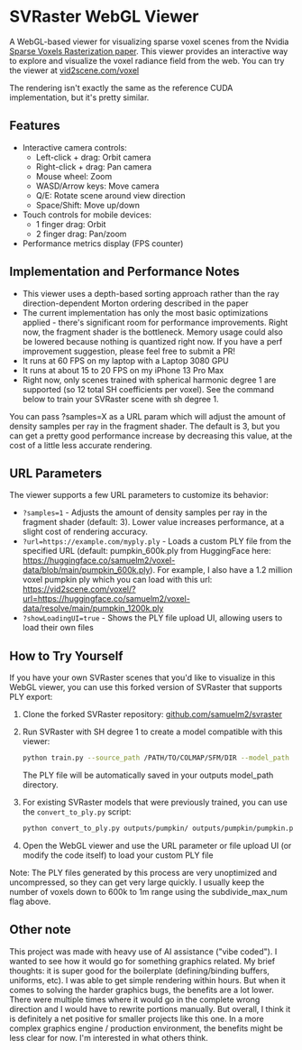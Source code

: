 # SVRaster WebGL Viewer

A WebGL-based viewer for visualizing sparse voxel scenes from the Nvidia [Sparse Voxels Rasterization paper](https://svraster.github.io/). This viewer provides an interactive way to explore and visualize the voxel radiance field from the web. You can try the viewer at [vid2scene.com/voxel](https://vid2scene.com/voxel)

The rendering isn't exactly the same as the reference CUDA implementation, but it's pretty similar.

## Features

- Interactive camera controls:
  - Left-click + drag: Orbit camera
  - Right-click + drag: Pan camera
  - Mouse wheel: Zoom
  - WASD/Arrow keys: Move camera
  - Q/E: Rotate scene around view direction
  - Space/Shift: Move up/down
- Touch controls for mobile devices:
  - 1 finger drag: Orbit
  - 2 finger drag: Pan/zoom
- Performance metrics display (FPS counter)


## Implementation and Performance Notes

- This viewer uses a depth-based sorting approach rather than the ray direction-dependent Morton ordering described in the paper
- The current implementation has only the most basic optimizations applied - there's significant room for performance improvements. Right now, the fragment shader is the bottleneck. Memory usage could also be lowered because nothing is quantized right now. If you have a perf improvement suggestion, please feel free to submit a PR! 
- It runs at 60 FPS on my laptop with a Laptop 3080 GPU
- It runs at about 15 to 20 FPS on my iPhone 13 Pro Max
- Right now, only scenes trained with spherical harmonic degree 1 are supported (so 12 total SH coefficients per voxel). See the command below to train your SVRaster scene with sh degree 1. 


You can pass ?samples=X as a URL param which will adjust the amount of density samples per ray in the fragment shader. The default is 3, but you can get a pretty good performance increase by decreasing this value, at the cost of a little less accurate rendering.

## URL Parameters

The viewer supports a few URL parameters to customize its behavior:

- `?samples=1` - Adjusts the amount of density samples per ray in the fragment shader (default: 3). Lower value increases performance, at a slight cost of rendering accuracy.
- `?url=https://example.com/myply.ply` - Loads a custom PLY file from the specified URL (default: pumpkin_600k.ply from HuggingFace here: https://huggingface.co/samuelm2/voxel-data/blob/main/pumpkin_600k.ply). For example, I also have a 1.2 million voxel pumpkin ply which you can load with this url: https://vid2scene.com/voxel/?url=https://huggingface.co/samuelm2/voxel-data/resolve/main/pumpkin_1200k.ply
- `?showLoadingUI=true` - Shows the PLY file upload UI, allowing users to load their own files

## How to Try Yourself

If you have your own SVRaster scenes that you'd like to visualize in this WebGL viewer, you can use this forked version of SVRaster that supports PLY export:

1. Clone the forked SVRaster repository: [github.com/samuelm2/svraster](https://github.com/samuelm2/svraster)
2. Run SVRaster with SH degree 1 to create a model compatible with this viewer:
   ```bash
   python train.py --source_path /PATH/TO/COLMAP/SFM/DIR --model_path outputs/pumpkin/ --sh_degree 1 --sh_degree_init 1 --subdivide_max_num 600000
   ```
   The PLY file will be automatically saved in your outputs model_path directory.

3. For existing SVRaster models that were previously trained, you can use the `convert_to_ply.py` script:
   ```bash
   python convert_to_ply.py outputs/pumpkin/ outputs/pumpkin/pumpkin.ply
   ```

4. Open the WebGL viewer and use the URL parameter or file upload UI (or modify the code itself) to load your custom PLY file

Note: The PLY files generated by this process are very unoptimized and uncompressed, so they can get very large quickly. I usually keep the number of voxels down to 600k to 1m range using the subdivide_max_num flag above.

## Other note

This project was made with heavy use of AI assistance ("vibe coded"). I wanted to see how it would go for something graphics related. My brief thoughts: it is super good for the boilerplate (defining/binding buffers, uniforms, etc). I was able to get simple rendering within hours. But when it comes to solving the harder graphics bugs, the benefits are a lot lower. There were multiple times where it would go in the complete wrong direction and I would have to rewrite portions manually. But overall, I think it is definitely a net positive for smaller projects like this one. In a more complex graphics engine / production environment, the benefits might be less clear for now. I'm interested in what others think.